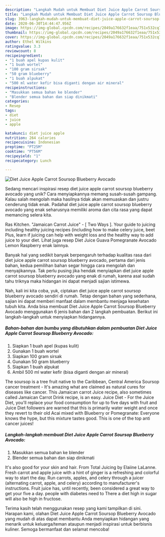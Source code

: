 ```yaml
---
description: "Langkah Mudah untuk Membuat Diet Juice Apple Carrot Soursop Blueberry Avocado Anti Gagal"
title: "Langkah Mudah untuk Membuat Diet Juice Apple Carrot Soursop Blueberry Avocado Anti Gagal"
slug: 3963-langkah-mudah-untuk-membuat-diet-juice-apple-carrot-soursop-blueberry-avocado-anti-gagal
date: 2020-06-30T14:44:47.956Z
image: https://img-global.cpcdn.com/recipes/2049a176632f1eaa/751x532cq70/diet-juice-apple-carrot-soursop-blueberry-avocado-foto-resep-utama.jpg
thumbnail: https://img-global.cpcdn.com/recipes/2049a176632f1eaa/751x532cq70/diet-juice-apple-carrot-soursop-blueberry-avocado-foto-resep-utama.jpg
cover: https://img-global.cpcdn.com/recipes/2049a176632f1eaa/751x532cq70/diet-juice-apple-carrot-soursop-blueberry-avocado-foto-resep-utama.jpg
author: Ethel Wilkins
ratingvalue: 3.3
reviewcount: 8
recipeingredient:
- "1 buah apel kupas kulit"
- "1 buah wortel"
- "100 gram sirsak"
- "50 gram blueberry"
- "1 buah alpukat"
- "500 ml water kefir bisa diganti dengan air mineral"
recipeinstructions:
- "Masukkan semua bahan ke blender"
- "Blender semua bahan dan siap dinikmati"
categories:
- Resep
tags:
- diet
- juice
- apple

katakunci: diet juice apple 
nutrition: 264 calories
recipecuisine: Indonesian
preptime: "PT25M"
cooktime: "PT56M"
recipeyield: "1"
recipecategory: Lunch

---
```



![Diet Juice Apple Carrot Soursop Blueberry Avocado](https://img-global.cpcdn.com/recipes/2049a176632f1eaa/751x532cq70/diet-juice-apple-carrot-soursop-blueberry-avocado-foto-resep-utama.jpg)

Sedang mencari inspirasi resep diet juice apple carrot soursop blueberry avocado yang unik? Cara menyiapkannya memang susah-susah gampang. Kalau salah mengolah maka hasilnya tidak akan memuaskan dan justru cenderung tidak enak. Padahal diet juice apple carrot soursop blueberry avocado yang enak seharusnya memiliki aroma dan cita rasa yang dapat memancing selera kita.

Ras Kitchen. &#34;Jamaican Carrot Juice&#34; - [ Two Ways ]. Your guide to juicing including healthy juicing recipes (including how to make celery juice, beet Plus, learn if juicing can help with weight loss and the healthy way to add juice to your diet. Lihat juga resep Diet Juice Guava Pomegranate Avocado Lemon Raspberry enak lainnya.

Banyak hal yang sedikit banyak berpengaruh terhadap kualitas rasa dari diet juice apple carrot soursop blueberry avocado, pertama dari jenis bahan, kedua pemilihan bahan segar hingga cara mengolah dan menyajikannya. Tak perlu pusing jika hendak menyiapkan diet juice apple carrot soursop blueberry avocado yang enak di rumah, karena asal sudah tahu triknya maka hidangan ini dapat menjadi sajian istimewa.


Nah, kali ini kita coba, yuk, ciptakan diet juice apple carrot soursop blueberry avocado sendiri di rumah. Tetap dengan bahan yang sederhana, sajian ini dapat memberi manfaat dalam membantu menjaga kesehatan tubuh kita. Anda bisa membuat Diet Juice Apple Carrot Soursop Blueberry Avocado menggunakan 6 jenis bahan dan 2 langkah pembuatan. Berikut ini langkah-langkah untuk menyiapkan hidangannya.

<!--inarticleads1-->

##### Bahan-bahan dan bumbu yang dibutuhkan dalam pembuatan Diet Juice Apple Carrot Soursop Blueberry Avocado:

1. Siapkan 1 buah apel (kupas kulit)
1. Gunakan 1 buah wortel
1. Siapkan 100 gram sirsak
1. Gunakan 50 gram blueberry
1. Siapkan 1 buah alpukat
1. Ambil 500 ml water kefir (bisa diganti dengan air mineral)


The soursop is a tree fruit native to the Caribbean, Central America Soursop cancer treatment - It&#39;s amazing what are claimed as natural cures for diseases like cancer. This Jamaican carrot Juice recipe, also sometimes called Jamaican Carrot Drink recipe, is an easy. Juice Diet - For the Juice Diet, you&#39;ll replace your food consumption for up to five days with fruit and Juice Diet followers are warned that this is primarily water weight and once they revert to their old Acai mixed with Blueberry or Pomegranate: Everyone knows the hype, but this mixture tastes good. This is one of the top anti cancer juices! 

<!--inarticleads2-->

##### Langkah-langkah membuat Diet Juice Apple Carrot Soursop Blueberry Avocado:

1. Masukkan semua bahan ke blender
1. Blender semua bahan dan siap dinikmati


It&#39;s also good for your skin and hair. From Total Juicing by Elaiine LaLanne. Fresh carrot and apple juice with a hint of ginger is a refreshing and colorful way to start the day. Run carrots, apples, and celery through a juicer (alternating carrot, apple, and celery) according to manufacturer&#39;s instructions. Fruit juice has, until recently, been considered a great way to get your five a day. people with diabetes need to There a diet high in sugar will also be high in fructose. 

Terima kasih telah menggunakan resep yang kami tampilkan di sini. Harapan kami, olahan Diet Juice Apple Carrot Soursop Blueberry Avocado yang mudah di atas dapat membantu Anda menyiapkan hidangan yang menarik untuk keluarga/teman ataupun menjadi inspirasi untuk berbisnis kuliner. Semoga bermanfaat dan selamat mencoba!
